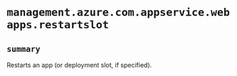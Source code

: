 # `management.azure.com.appservice.webapps.restartslot`

## `summary`
Restarts an app (or deployment slot, if specified).


